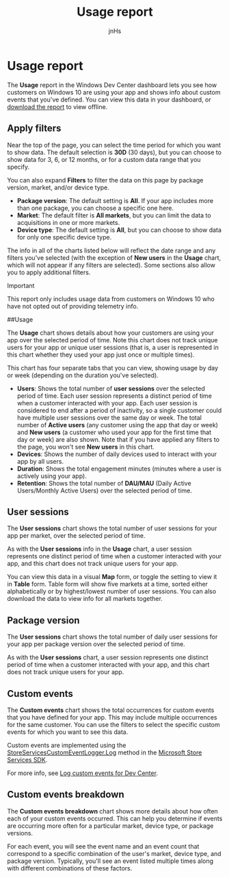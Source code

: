 ﻿---
author: jnHs
Description: The Usage report in the Windows Dev Center dashboard lets you see how customers are using your app.
title: Usage report
ms.assetid: 5F0E7F94-D121-4AD3-A6E5-9C0DEC437BD3
ms.author: wdg-dev-content
ms.date: 08/16/2017
ms.topic: article
ms.prod: windows
ms.technology: uwp
keywords: windows 10, uwp
---

# Usage report


The **Usage** report in the Windows Dev Center dashboard lets you see how customers on Windows 10 are using your app and shows info about custom events that you've defined. You can view this data in your dashboard, or [download the report](download-analytic-reports.md) to view offline.


## Apply filters

Near the top of the page, you can select the time period for which you want to show data. The default selection is **30D** (30 days), but you can choose to show data for 3, 6, or 12 months, or for a custom data range that you specify.

You can also expand **Filters** to filter the data on this page by package version, market, and/or device type.

-   **Package version**: The default setting is **All**. If your app includes more than one package, you can choose a specific one here.
-   **Market**: The default filter is **All markets**, but you can limit the data to acquisitions in one or more markets.
-   **Device type**: The default setting is **All**, but you can choose to show data for only one specific device type.

The info in all of the charts listed below will reflect the date range and any filters you've selected (with the exception of **New users** in the **Usage** chart, which will not appear if any filters are selected). Some sections also allow you to apply additional filters.

> [!IMPORTANT]
> This report only includes usage data from customers on Windows 10 who have not opted out of providing telemetry info.


##Usage

The **Usage** chart shows details about how your customers are using your app over the selected period of time. Note this chart does not track unique users for your app or unique user sessions (that is, a user is represented in this chart whether they used your app just once or multiple times).

This chart has four separate tabs that you can view, showing usage by day or week (depending on the duration you've selected).

- **Users**: Shows the total number of **user sessions** over the selected period of time. Each user session represents a distinct period of time when a customer interacted with your app. Each user session is considered to end after a period of inactivity, so a single customer could have multiple user sessions over the same day or week. The total number of **Active users** (any customer using the app that day or week) and **New users** (a customer who used your app for the first time that day or week) are also shown. Note that if you have applied any filters to the page, you won't see **New users** in this chart.
- **Devices**: Shows the number of daily devices used to interact with your app by all users.
- **Duration**: Shows the total engagement minutes (minutes where a user is actively using your app).
- **Retention**: Shows the total number of **DAU/MAU** (Daily Active Users/Monthly Active Users) over the selected period of time.


## User sessions

The **User sessions** chart shows the total number of user sessions for your app per market, over the selected period of time.

As with the **User sessions** info in the **Usage** chart, a user session represents one distinct period of time when a customer interacted with your app, and this chart does not track unique users for your app.

You can view this data in a visual **Map** form, or toggle the setting to view it in **Table** form. Table form will show five markets at a time, sorted either alphabetically or by highest/lowest number of user sessions. You can also download the data to view info for all markets together.


## Package version

The **User sessions** chart shows the total number of daily user sessions for your app per package version over the selected period of time.

As with the **User sessions** chart, a user session represents one distinct period of time when a customer interacted with your app, and this chart does not track unique users for your app.


## Custom events

The **Custom events** chart shows the total occurrences for custom events that you have defined for your app. This may include multiple occurrences for the same customer. You can use the filters to select the specific custom events for which you want to see this data.

Custom events are implemented using the [StoreServicesCustomEventLogger.Log](https://msdn.microsoft.com/library/windows/apps/microsoft.services.store.engagement.storeservicescustomeventlogger.log.aspx) method in the [Microsoft Store Services SDK](../monetize/microsoft-store-services-sdk.md).

For more info, see [Log custom events for Dev Center](../monetize/log-custom-events-for-dev-center.md).


## Custom events breakdown

The **Custom events breakdown** chart shows more details about how often each of your custom events occurred. This can help you determine if events are occurring more often for a particular market, device type, or package versions.

For each event, you will see the event name and an event count that correspond to a specific combination of the user's market, device type, and package version. Typically, you'll see an event listed multiple times along with different combinations of these factors. 




 
